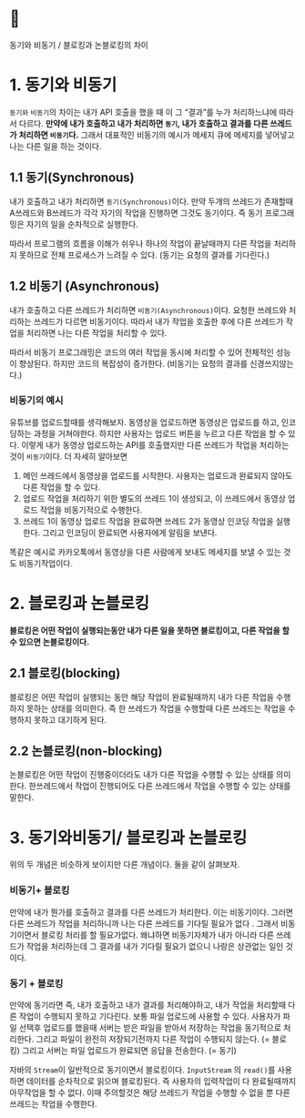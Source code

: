# 📌 
동기와 비동기 / 블로킹과 논블로킹의 차이

# 1. 동기와 비동기

`동기와` `비동기`의 차이는 내가 API 호출을 했을 때 이 그 “결과”를 누가 처리하느냐에 따라서 다르다. **만약에  내가 호출하고 내가 처리하면 `동기`,  내가 호출하고 결과를 다른 쓰레드가 처리하면 `비동기`다.** 그래서 대표적인 비동기의 예시가 메세지 큐에 메세지를 넣어넣고 나는 다른 일을 하는 것이다.

## 1.1 동기(Synchronous)

내가 호출하고 내가 처리하면 `동기(Synchronous)`이다. 만약 두개의 쓰레드가 존재할때 A쓰레드와 B쓰레드가 각각 자기의 작업을 진행하면 그것도 동기이다.  즉 동기 프로그래밍은 자기의 일을 순차적으로 실행한다.

따라서 프로그램의 흐름을 이해가 쉬우나 하나의 작업이 끝날때까지 다른 작업을 처리하지 못하므로 전체 프로세스가 느려질 수 있다.
(동기는 요청의 결과를 기다린다.)

## 1.2 비동기 (Asynchronous)

내가 호출하고 다른 쓰레드가 처리하면 `비동기(Asynchronous)`이다. 요청한 쓰레드와 처리하는 쓰레드가 다르면 비동기이다. 따라서 내가 작업을 호출한 후에 다른 쓰레드가 작업을 처리하면 나는 다른 작업을 처리할 수 있다.

따라서 비동기 프로그래밍은 코드의 여러 작업을 동시에 처리할 수 있어 전체적인 성능이 향상된다. 하지만 코드의 복잡성이 증가한다.
(비동기는 요청의 결과를 신경쓰지않는다.)

### 비동기의 예시

유튜브를 업로드할때를 생각해보자. 동영상을 업로드하면 동영상은 업로드를 하고, 인코딩하는 과정을 거쳐야한다. 하지만 사용자는 업로드 버튼을 누르고 다른 작업을 할 수 있다. 이렇게 내가 동영상 업로드하는 API를 호출했지만 다른 쓰레드가 작업을 처리하는 것이 `비동기`이다. 더 자세히 알아보면

1. 메인 쓰레드에서 동영상을 업로드를 시작한다. 사용자는 업로드과 완료되지 않아도 다른 작업을 할 수 있다.
2. 업로드 작업을 처리하기 위한 별도의 쓰레드 1이 생성되고, 이 쓰레드에서 동영상 업로드 작업을 비동기적으로 수행한다.
3. 쓰레드 1이 동영상 업로드 작업을 완료하면 쓰레드 2가 동영상 인코딩 작업을 실행한다. 그리고 인코딩이 완료되면 사용자에게 알림을 보낸다.

똑같은 예시로 카카오톡에서 동영상을 다른 사람에게 보내도 메세지를 보낼 수 있는 것도 비동기작업이다.

# 2. 블로킹과 논블로킹

**블로킹은 어떤 작업이 실행되는동안 내가 다른 일을 못하면 블로킹이고, 다른 작업을 할 수 있으면 논블로킹이다.**

## 2.1 블로킹(blocking)

블로킹은 어떤 작업이 실행되는 동안 해당 작업이 완료될때까지 내가 다른 작업을 수행하지 못하는 상태를 의미한다. 즉 한 쓰레드가 작업을 수행할때 다른 쓰레드는 작업을 수행하지 못하고 대기하게 된다.

## 2.2 논블로킹(non-blocking)

논블로킹은 어떤 작업이 진행중이더라도 내가 다른 작업을 수행할 수 있는 상태를 의미한다. 한쓰레드에서 작업이 진행되어도 다른 쓰레드에서 작업을 수행할 수 있는 상태를 말한다.

# 3. 동기와비동기/ 블로킹과 논블로킹

위의 두 개념은 비슷하게 보이지만 다른 개념이다. 둘을 같이 살펴보자.

### 비동기+ 블로킹

만약에 내가 뭔가를 호출하고 결과를 다른 쓰레드가 처리한다. 이는 비동기이다. 그러면 다른 쓰레드가 작업을 처리하니까 나는 다른 쓰레드를 기다릴 필요가 없다 . 그래서 비동기이면서 블로킹 처리를 할 필요가없다. 왜냐하면 비동기자체가 내가 아니라 다른 쓰레드가 작업을 처리하는데 그 결과를 내가 기다릴 필요가 없으니 나랑은 상관없는 일인 것이다.

### 동기 + 블로킹

만약에 동기라면 즉, 내가 호출하고 내가 결과를 처리해야하고, 내가 작업을 처리할때 다른 작업이 수행되지 못하고 기다린다. 보통 파일 업로드에 사용할 수 있다. 사용자가 파일 선택후 업로드를 했을때 서버는 받은 파일을 받아서 저장하는 작업을 동기적으로 처리한다. 그리고 파일이 완전히 저장되기전까지 다른 작업이 수행되지 않는다. (= 블로킹) 그리고 서버는 파일 업로드가 완료되면 응답을 전송한다. (= 동기)

자바의 `Stream`이 일반적으로 동기이면서 블로킹이다. `InputStream` 의 `read()`를 사용하면 데이터를 순차적으로 읽으며 블로킹된다. 즉 사용자의 입력작업이 다 완료될때까지 아무작업을 할 수 없다. 이때 주의할것은 해당 쓰레드가 작업을 수행할 수 없을 뿐 다른 쓰레드는 작업을 수행한다. 